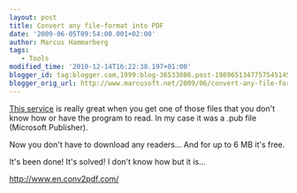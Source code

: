 ```yaml
---
layout: post
title: Convert any file-format into PDF
date: '2009-06-05T09:54:00.001+02:00'
author: Marcus Hammarberg
tags:
   - Tools
modified_time: '2010-12-14T16:22:38.197+01:00'
blogger_id: tag:blogger.com,1999:blog-36533086.post-1989651347757545145
blogger_orig_url: http://www.marcusoft.net/2009/06/convert-any-file-format-into-pdf.html
---
```



[This service](http://www.en.conv2pdf.com/) is really great when you get
one of those files that you don't know how or have the program to read.
In my case it was a .pub file (Microsoft Publisher).

Now you don't have to download any readers... And for up to 6 MB it's
free.

It's been done! It's solved! I don't know how but it is...

<http://www.en.conv2pdf.com/>
